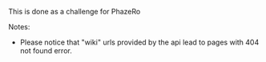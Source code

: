This is done as a challenge for PhazeRo

Notes:
- Please notice that "wiki" urls provided by the api lead to pages with 404 not found error. 
